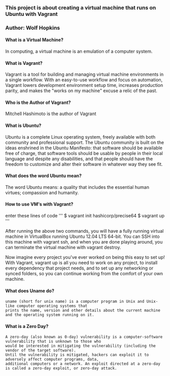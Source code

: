 ### This project is about creating a virtual machine that runs on Ubuntu with Vagrant
### Author: Wolf Hopkins

#### What is a Virtual Machine?
  In computing, a virtual machine is an emulation of a computer system. 

#### What is Vagrant?
  Vagrant is a tool for building and managing virtual machine environments in a single workflow. 
  With an easy-to-use workflow and focus on automation, Vagrant lowers development environment setup time, 
  increases production parity, and makes the "works on my machine" excuse a relic of the past. 

#### Who is the Author of Vagrant?
  Mitchell Hashimoto is the author of Vagrant

#### What is Ubuntu?
  Ubuntu is a complete Linux operating system, freely available with both community and professional support. 
  The Ubuntu community is built on the ideas enshrined in the Ubuntu Manifesto: 
  that software should be available free of charge,
  that software tools should be usable by people in their local language and despite any disabilities, 
  and that people should have the freedom to customize and alter their software in whatever way they see fit.

#### What does the word Ubuntu mean?
  The word Ubuntu means: a quality that includes the essential human virtues; compassion and humanity.


#### How to use VM's with Vagrant?
  enter these lines of code
   '''
   $ vagrant init hashicorp/precise64
    $ vagrant up
   '''
  
  After running the above two commands, you will have a fully running virtual machine 
  in VirtualBox running Ubuntu 12.04 LTS 64-bit. You can SSH into this machine with vagrant ssh, 
  and when you are done playing around, you can terminate the virtual machine with vagrant destroy.

  Now imagine every project you've ever worked on being this easy to set up! With Vagrant,
  vagrant up is all you need to work on any project, to install every dependency that project needs, 
  and to set up any networking or synced folders, so you can continue working from the comfort of your own machine.
  
  #### What does Uname do?
    uname (short for unix name) is a computer program in Unix and Unix-like computer operating systems that 
    prints the name, version and other details about the current machine and the operating system running on it.
  
 #### What is a Zero Day?
    A zero-day (also known as 0-day) vulnerability is a computer-software vulnerability that is unknown to those who 
    would be interested in mitigating the vulnerability (including the vendor of the target software). 
    Until the vulnerability is mitigated, hackers can exploit it to adversely affect computer programs, data, 
    additional computers or a network. An exploit directed at a zero-day is called a zero-day exploit, or zero-day attack.
